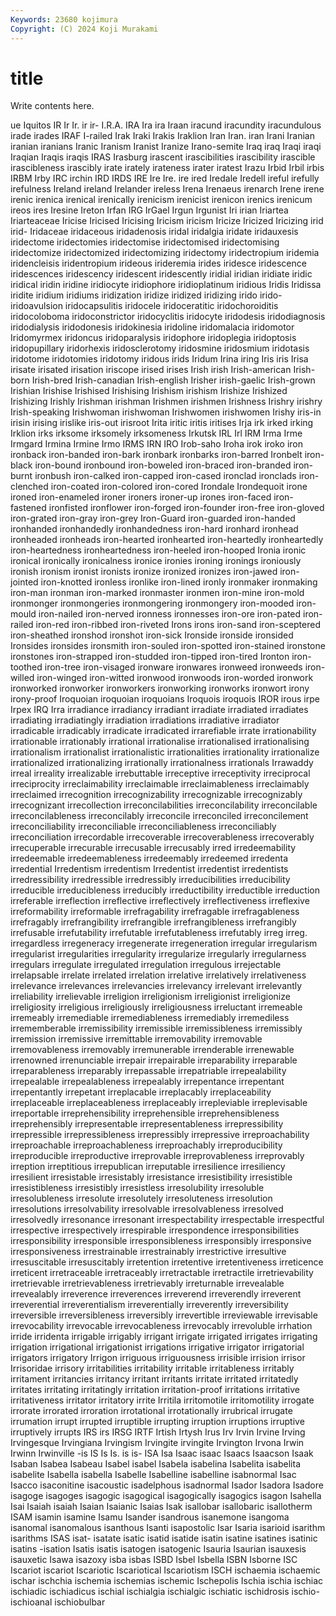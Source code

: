 ```yaml
---
Keywords: 23680 kojimura
Copyright: (C) 2024 Koji Murakami
---
```


# title

Write contents here.



ue Iquitos IR Ir Ir. ir ir- I.R.A.
IRA Ira ira Iraan iracund iracundity iracundulous irade irades IRAF
I-railed Irak Iraki Irakis Iraklion Iran Iran. iran Irani Iranian
iranian iranians Iranic Iranism Iranist Iranize Irano-semite Iraq iraq Iraqi
iraqi Iraqian Iraqis iraqis IRAS Irasburg irascent irascibilities irascibility irascible
irascibleness irascibly irate irately irateness irater iratest Irazu Irbid Irbil
irbis IRBM Irby IRC irchin IRD IRDS IRE Ire Ire.
ire ired Iredale Iredell ireful irefully irefulness Ireland ireland Irelander
ireless Irena Irenaeus irenarch Irene irene irenic irenica irenical irenically
irenicism irenicist irenicon irenics irenicum ireos ires Iresine Ireton Irfan
IRG IrGael Irgun Irgunist Iri irian Iriartea Iriarteaceae Iricise Iricised
Iricising Iricism iricism Iricize Iricized Iricizing irid irid- Iridaceae iridaceous
iridadenosis iridal iridalgia iridate iridauxesis iridectome iridectomies iridectomise iridectomised iridectomising
iridectomize iridectomized iridectomizing iridectomy iridectropium iridemia iridencleisis iridentropium irideous irideremia
irides iridesce iridescence iridescences iridescency iridescent iridescently iridial iridian iridiate
iridic iridical iridin iridine iridiocyte iridiophore iridioplatinum iridious Iridis Iridissa
iridite iridium iridiums iridization iridize iridized iridizing irido irido- iridoavulsion
iridocapsulitis iridocele iridoceratitic iridochoroiditis iridocoloboma iridoconstrictor iridocyclitis iridocyte iridodesis iridodiagnosis
iridodialysis iridodonesis iridokinesia iridoline iridomalacia iridomotor Iridomyrmex iridoncus iridoparalysis iridophore
iridoplegia iridoptosis iridopupillary iridorhexis iridosclerotomy iridosmine iridosmium iridotasis iridotome iridotomies
iridotomy iridous irids Iridum Irina iring Iris iris Irisa irisate
irisated irisation iriscope irised irises Irish irish Irish-american Irish-born Irish-bred
Irish-canadian Irish-english Irisher irish-gaelic Irish-grown Irishian Irishise Irishised Irishising Irishism
irishism Irishize Irishized Irishizing Irishly Irishman irishman Irishmen irishmen Irishness
Irishry irishry Irish-speaking Irishwoman irishwoman Irishwomen irishwomen Irishy iris-in irisin
irising irislike iris-out irisroot Irita iritic iritis iritises Irja irk
irked irking Irklion irks irksome irksomely irksomeness Irkutsk IRL Irl
IRM Irma Irme Irmgard Irmina Irmine Irmo IRMS IRN IRO
Irob-saho Iroha irok iroko iron ironback iron-banded iron-bark ironbark ironbarks
iron-barred Ironbelt iron-black iron-bound ironbound iron-boweled iron-braced iron-branded iron-burnt ironbush
iron-calked iron-capped iron-cased ironclad ironclads iron-clenched iron-coated iron-colored iron-cored Irondale
Irondequoit irone ironed iron-enameled ironer ironers ironer-up irones iron-faced iron-fastened
ironfisted ironflower iron-forged iron-founder iron-free iron-gloved iron-grated iron-gray iron-grey Iron-Guard
iron-guarded iron-handed ironhanded ironhandedly ironhandedness iron-hard ironhard ironhead ironheaded ironheads
iron-hearted ironhearted iron-heartedly ironheartedly iron-heartedness ironheartedness iron-heeled iron-hooped Ironia ironic
ironical ironically ironicalness ironice ironies ironing ironings ironiously ironish ironism
ironist ironists ironize ironized ironizes iron-jawed iron-jointed iron-knotted ironless ironlike
iron-lined ironly ironmaker ironmaking iron-man ironman iron-marked ironmaster ironmen iron-mine
iron-mold ironmonger ironmongeries ironmongering ironmongery iron-mooded iron-mould iron-nailed iron-nerved ironness
ironnesses iron-ore iron-pated iron-railed iron-red iron-ribbed iron-riveted Irons irons iron-sand
iron-sceptered iron-sheathed ironshod ironshot iron-sick Ironside ironside ironsided Ironsides ironsides
ironsmith iron-souled iron-spotted iron-stained ironstone ironstones iron-strapped iron-studded iron-tipped iron-tired
Ironton iron-toothed iron-tree iron-visaged ironware ironwares ironweed ironweeds iron-willed iron-winged
iron-witted ironwood ironwoods iron-worded ironwork ironworked ironworker ironworkers ironworking ironworks
ironwort irony irony-proof Iroquoian iroquoian iroquoians Iroquois iroquois IROR irous
irpe Irpex IRQ Irra irradiance irradiancy irradiant irradiate irradiated irradiates
irradiating irradiatingly irradiation irradiations irradiative irradiator irradicable irradicably irradicate irradicated
irrarefiable irrate irrationability irrationable irrationably irrational irrationalise irrationalised irrationalising irrationalism
irrationalist irrationalistic irrationalities irrationality irrationalize irrationalized irrationalizing irrationally irrationalness irrationals
Irrawaddy irreal irreality irrealizable irrebuttable irreceptive irreceptivity irreciprocal irreciprocity irreclaimability
irreclaimable irreclaimableness irreclaimably irreclaimed irrecognition irrecognizability irrecognizable irrecognizably irrecognizant irrecollection
irreconcilabilities irreconcilability irreconcilable irreconcilableness irreconcilably irreconcile irreconciled irreconcilement irreconciliability irreconciliable
irreconciliableness irreconciliably irreconciliation irrecordable irrecoverable irrecoverableness irrecoverably irrecuperable irrecurable irrecusable
irrecusably irred irredeemability irredeemable irredeemableness irredeemably irredeemed irredenta irredential Irredentism
irredentism Irredentist irredentist irredentists irredressibility irredressible irredressibly irreducibilities irreducibility irreducible
irreducibleness irreducibly irreductibility irreductible irreduction irreferable irreflection irreflective irreflectively irreflectiveness
irreflexive irreformability irreformable irrefragability irrefragable irrefragableness irrefragably irrefrangibility irrefrangible irrefrangibleness
irrefrangibly irrefusable irrefutability irrefutable irrefutableness irrefutably irreg irreg. irregardless irregeneracy
irregenerate irregeneration irregular irregularism irregularist irregularities irregularity irregularize irregularly irregularness
irregulars irregulate irregulated irregulation irregulous irrejectable irrelapsable irrelate irrelated irrelation
irrelative irrelatively irrelativeness irrelevance irrelevances irrelevancies irrelevancy irrelevant irrelevantly irreliability
irrelievable irreligion irreligionism irreligionist irreligionize irreligiosity irreligious irreligiously irreligiousness irreluctant
irremeable irremeably irremediable irremediableness irremediably irremediless irrememberable irremissibility irremissible irremissibleness
irremissibly irremission irremissive irremittable irremovability irremovable irremovableness irremovably irremunerable irrenderable
irrenewable irrenowned irrenunciable irrepair irrepairable irreparability irreparable irreparableness irreparably irrepassable
irrepatriable irrepealability irrepealable irrepealableness irrepealably irrepentance irrepentant irrepentantly irrepetant irreplacable
irreplacably irreplaceability irreplaceable irreplaceableness irreplaceably irrepleviable irreplevisable irreportable irreprehensibility irreprehensible
irreprehensibleness irreprehensibly irrepresentable irrepresentableness irrepressibility irrepressible irrepressibleness irrepressibly irrepressive irreproachability
irreproachable irreproachableness irreproachably irreproducibility irreproducible irreproductive irreprovable irreprovableness irreprovably irreption
irreptitious irrepublican irreputable irresilience irresiliency irresilient irresistable irresistably irresistance irresistibility
irresistible irresistibleness irresistibly irresistless irresolubility irresoluble irresolubleness irresolute irresolutely irresoluteness
irresolution irresolutions irresolvability irresolvable irresolvableness irresolved irresolvedly irresonance irresonant irrespectability
irrespectable irrespectful irrespective irrespectively irrespirable irrespondence irresponsibilities irresponsibility irresponsible irresponsibleness
irresponsibly irresponsive irresponsiveness irrestrainable irrestrainably irrestrictive irresultive irresuscitable irresuscitably irretention
irretentive irretentiveness irreticence irreticent irretraceable irretraceably irretractable irretractile irretrievability irretrievable
irretrievableness irretrievably irreturnable irrevealable irrevealably irreverence irreverences irreverend irreverendly irreverent
irreverential irreverentialism irreverentially irreverently irreversibility irreversible irreversibleness irreversibly irrevertible irreviewable
irrevisable irrevocability irrevocable irrevocableness irrevocably irrevoluble irrhation irride irridenta irrigable
irrigably irrigant irrigate irrigated irrigates irrigating irrigation irrigational irrigationist irrigations
irrigative irrigator irrigatorial irrigators irrigatory Irrigon irriguous irriguousness irrisible irrision
irrisor Irrisoridae irrisory irritabilities irritability irritable irritableness irritably irritament irritancies
irritancy irritant irritants irritate irritated irritatedly irritates irritating irritatingly irritation
irritation-proof irritations irritative irritativeness irritator irritatory irrite Irritila irritomotile irritomotility
irrogate irrorate irrorated irroration irrotational irrotationally irrubrical irrugate irrumation irrupt
irrupted irruptible irrupting irruption irruptions irruptive irruptively irrupts IRS irs
IRSG IRTF Irtish Irtysh Irus Irv Irvin Irvine Irving Irvingesque
Irvingiana Irvingism Irvingite irvingite Irvington Irvona Irwin Irwinn Irwinville -is
IS Is Is. is is- ISA Isa Isaac isaac Isaacs
Isaacson Isaak Isaban Isabea Isabeau Isabel isabel Isabela isabelina Isabelita
isabelita isabelite Isabella isabella Isabelle Isabelline isabelline isabnormal Isac Isacco
isaconitine isacoustic isadelphous isadnormal Isador Isadora Isadore isagoge isagoges isagogic
isagogical isagogically isagogics isagon Isahella Isai Isaiah isaiah Isaian Isaianic
Isaias Isak isallobar isallobaric isallotherm ISAM isamin isamine Isamu Isander
isandrous isanemone isangoma isanomal isanomalous isanthous Isanti isapostolic Isar Isaria
isarioid isarithm isarithms ISAS isat- isatate isatic isatid isatide isatin
isatine isatines isatinic isatins -isation Isatis isatis isatogen isatogenic Isauria
Isaurian isauxesis isauxetic Isawa isazoxy isba isbas ISBD Isbel Isbella
ISBN Isborne ISC Iscariot iscariot Iscariotic Iscariotical Iscariotism ISCH ischaemia
ischaemic ischar ischchia ischemia ischemias ischemic Ischepolis Ischia ischia ischiac
ischiadic ischiadicus ischial ischialgia ischialgic ischiatic ischidrosis ischio- ischioanal ischiobulbar

